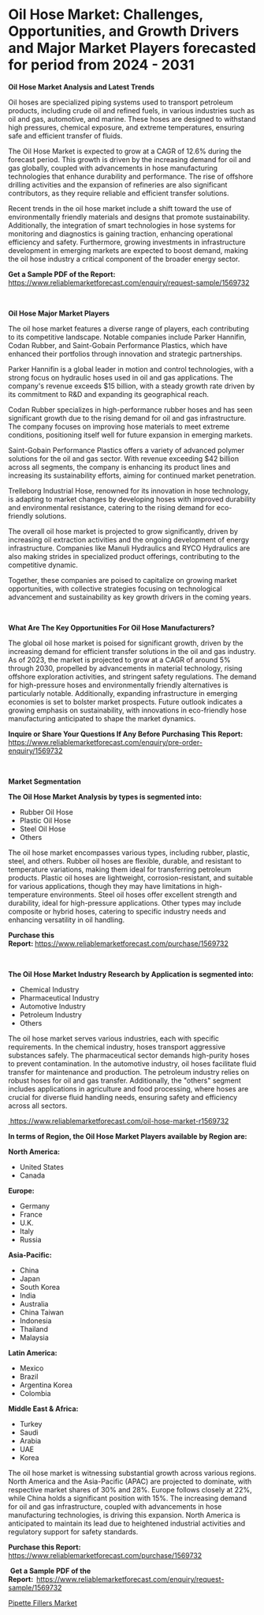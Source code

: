 <p><h1>Oil Hose Market: Challenges, Opportunities, and Growth Drivers and Major Market Players forecasted for period from 2024 - 2031</h1></p><p><strong>Oil Hose Market Analysis and Latest Trends</strong></p>
<p><p>Oil hoses are specialized piping systems used to transport petroleum products, including crude oil and refined fuels, in various industries such as oil and gas, automotive, and marine. These hoses are designed to withstand high pressures, chemical exposure, and extreme temperatures, ensuring safe and efficient transfer of fluids.</p><p>The Oil Hose Market is expected to grow at a CAGR of 12.6% during the forecast period. This growth is driven by the increasing demand for oil and gas globally, coupled with advancements in hose manufacturing technologies that enhance durability and performance. The rise of offshore drilling activities and the expansion of refineries are also significant contributors, as they require reliable and efficient transfer solutions.</p><p>Recent trends in the oil hose market include a shift toward the use of environmentally friendly materials and designs that promote sustainability. Additionally, the integration of smart technologies in hose systems for monitoring and diagnostics is gaining traction, enhancing operational efficiency and safety. Furthermore, growing investments in infrastructure development in emerging markets are expected to boost demand, making the oil hose industry a critical component of the broader energy sector.</p></p>
<p><strong>Get a Sample PDF of the Report:&nbsp;</strong> <a href="https://www.reliablemarketforecast.com/enquiry/request-sample/1569732?utm_campaign=1130&utm_medium=2&utm_source=Github&utm_content=ia&utm_term=29122024&utm_id=oil-hose">https://www.reliablemarketforecast.com/enquiry/request-sample/1569732</a></p>
<p>&nbsp;</p>
<p><strong>Oil Hose Major Market Players</strong></p>
<p><p>The oil hose market features a diverse range of players, each contributing to its competitive landscape. Notable companies include Parker Hannifin, Codan Rubber, and Saint-Gobain Performance Plastics, which have enhanced their portfolios through innovation and strategic partnerships.</p><p>Parker Hannifin is a global leader in motion and control technologies, with a strong focus on hydraulic hoses used in oil and gas applications. The company's revenue exceeds $15 billion, with a steady growth rate driven by its commitment to R&D and expanding its geographical reach.</p><p>Codan Rubber specializes in high-performance rubber hoses and has seen significant growth due to the rising demand for oil and gas infrastructure. The company focuses on improving hose materials to meet extreme conditions, positioning itself well for future expansion in emerging markets.</p><p>Saint-Gobain Performance Plastics offers a variety of advanced polymer solutions for the oil and gas sector. With revenue exceeding $42 billion across all segments, the company is enhancing its product lines and increasing its sustainability efforts, aiming for continued market penetration.</p><p>Trelleborg Industrial Hose, renowned for its innovation in hose technology, is adapting to market changes by developing hoses with improved durability and environmental resistance, catering to the rising demand for eco-friendly solutions.</p><p>The overall oil hose market is projected to grow significantly, driven by increasing oil extraction activities and the ongoing development of energy infrastructure. Companies like Manuli Hydraulics and RYCO Hydraulics are also making strides in specialized product offerings, contributing to the competitive dynamic. </p><p>Together, these companies are poised to capitalize on growing market opportunities, with collective strategies focusing on technological advancement and sustainability as key growth drivers in the coming years.</p></p>
<p>&nbsp;</p>
<p><strong>What Are The Key Opportunities For Oil Hose Manufacturers?</strong></p>
<p><p>The global oil hose market is poised for significant growth, driven by the increasing demand for efficient transfer solutions in the oil and gas industry. As of 2023, the market is projected to grow at a CAGR of around 5% through 2030, propelled by advancements in material technology, rising offshore exploration activities, and stringent safety regulations. The demand for high-pressure hoses and environmentally friendly alternatives is particularly notable. Additionally, expanding infrastructure in emerging economies is set to bolster market prospects. Future outlook indicates a growing emphasis on sustainability, with innovations in eco-friendly hose manufacturing anticipated to shape the market dynamics.</p></p>
<p><strong>Inquire or Share Your Questions If Any Before Purchasing This Report:</strong> <a href="https://www.reliablemarketforecast.com/enquiry/pre-order-enquiry/1569732?utm_campaign=1130&utm_medium=2&utm_source=Github&utm_content=ia&utm_term=29122024&utm_id=oil-hose">https://www.reliablemarketforecast.com/enquiry/pre-order-enquiry/1569732</a></p>
<p>&nbsp;</p>
<p><strong>Market Segmentation</strong></p>
<p><strong>The Oil Hose Market Analysis by types is segmented into:</strong></p>
<p><ul><li>Rubber Oil Hose</li><li>Plastic Oil Hose</li><li>Steel Oil Hose</li><li>Others</li></ul></p>
<p><p>The oil hose market encompasses various types, including rubber, plastic, steel, and others. Rubber oil hoses are flexible, durable, and resistant to temperature variations, making them ideal for transferring petroleum products. Plastic oil hoses are lightweight, corrosion-resistant, and suitable for various applications, though they may have limitations in high-temperature environments. Steel oil hoses offer excellent strength and durability, ideal for high-pressure applications. Other types may include composite or hybrid hoses, catering to specific industry needs and enhancing versatility in oil handling.</p></p>
<p><strong>Purchase this Report:&nbsp;</strong><a href="https://www.reliablemarketforecast.com/purchase/1569732?utm_campaign=1130&utm_medium=2&utm_source=Github&utm_content=ia&utm_term=29122024&utm_id=oil-hose">https://www.reliablemarketforecast.com/purchase/1569732</a></p>
<p>&nbsp;</p>
<p><strong>The Oil Hose Market Industry Research by Application is segmented into:</strong></p>
<p><ul><li>Chemical Industry</li><li>Pharmaceutical Industry</li><li>Automotive Industry</li><li>Petroleum Industry</li><li>Others</li></ul></p>
<p><p>The oil hose market serves various industries, each with specific requirements. In the chemical industry, hoses transport aggressive substances safely. The pharmaceutical sector demands high-purity hoses to prevent contamination. In the automotive industry, oil hoses facilitate fluid transfer for maintenance and production. The petroleum industry relies on robust hoses for oil and gas transfer. Additionally, the "others" segment includes applications in agriculture and food processing, where hoses are crucial for diverse fluid handling needs, ensuring safety and efficiency across all sectors.</p></p>
<p><a href="https://www.reliablemarketforecast.com/oil-hose-market-r1569732?utm_campaign=1130&utm_medium=2&utm_source=Github&utm_content=ia&utm_term=29122024&utm_id=oil-hose">&nbsp;https://www.reliablemarketforecast.com/oil-hose-market-r1569732</a></p>
<p><strong>In terms of Region, the Oil Hose Market Players available by Region are:</strong></p>
<p>
    <p> <strong> North America: </strong>
        <ul>
            <li>United States</li>
            <li>Canada</li>
        </ul>
        </p> 
    <p> <strong> Europe: </strong>
        <ul>
            <li>Germany</li>
            <li>France</li>
            <li>U.K.</li>
            <li>Italy</li>
            <li>Russia</li>
        </ul>
        </p> 
    <p> <strong> Asia-Pacific: </strong>
        <ul>
            <li>China</li>
            <li>Japan</li>
            <li>South Korea</li>
            <li>India</li>
            <li>Australia</li>
            <li>China Taiwan</li>
            <li>Indonesia</li>
            <li>Thailand</li>
            <li>Malaysia</li>
        </ul>
        </p> 
    <p> <strong> Latin America: </strong>
        <ul>
            <li>Mexico</li>
            <li>Brazil</li>
            <li>Argentina Korea</li>
            <li>Colombia</li>
        </ul>
        </p> 
    <p> <strong> Middle East & Africa: </strong>
        <ul>
            <li>Turkey</li>
            <li>Saudi</li>
            <li>Arabia</li>
            <li>UAE</li>
            <li>Korea</li>
        </ul>
    </p>
    </p>
<p><p>The oil hose market is witnessing substantial growth across various regions. North America and the Asia-Pacific (APAC) are projected to dominate, with respective market shares of 30% and 28%. Europe follows closely at 22%, while China holds a significant position with 15%. The increasing demand for oil and gas infrastructure, coupled with advancements in hose manufacturing technologies, is driving this expansion. North America is anticipated to maintain its lead due to heightened industrial activities and regulatory support for safety standards.</p></p>
<p><strong>Purchase this Report: </strong><a href="https://www.reliablemarketforecast.com/purchase/1569732?utm_campaign=1130&utm_medium=2&utm_source=Github&utm_content=ia&utm_term=29122024&utm_id=oil-hose">https://www.reliablemarketforecast.com/purchase/1569732</a></p>
<p>&nbsp;<strong>Get a Sample PDF of the Report:&nbsp;&nbsp;</strong><a href="https://www.reliablemarketforecast.com/enquiry/request-sample/1569732?utm_campaign=1130&utm_medium=2&utm_source=Github&utm_content=ia&utm_term=29122024&utm_id=oil-hose">https://www.reliablemarketforecast.com/enquiry/request-sample/1569732</a></p>
<p><strong></strong></p>
<p><p><a href="https://github.com/RickHolmes3/Market-Research-Report-List-7/blob/main/pipette-fillers-market.md?utm_campaign=1130&utm_medium=2&utm_source=Github&utm_content=ia&utm_term=29122024&utm_id=oil-hose">Pipette Fillers Market</a></p></p>